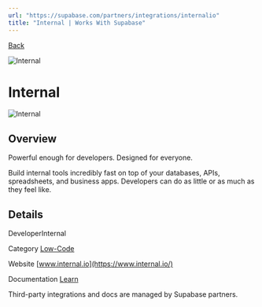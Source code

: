 ```yaml
---
url: "https://supabase.com/partners/integrations/internalio"
title: "Internal | Works With Supabase"
---
```


[Back](https://supabase.com/partners/integrations)

![Internal](https://supabase.com/_next/image?url=https%3A%2F%2Fobuldanrptloktxcffvn.supabase.co%2Fstorage%2Fv1%2Fobject%2Fpublic%2Fimages%2Fintegrations%2Finternal_io%2Finternal_gray_favicon_256.png&w=128&q=75&dpl=dpl_7FY8EmFQ6G3YqautJ4Fvh1viLnvu)

# Internal

![Internal](https://supabase.com/_next/image?url=https%3A%2F%2Fobuldanrptloktxcffvn.supabase.co%2Fstorage%2Fv1%2Fobject%2Fpublic%2Fimages%2Fintegrations%2Finternal_io%2Finternal_io_og.png&w=3840&q=75&dpl=dpl_7FY8EmFQ6G3YqautJ4Fvh1viLnvu)

## Overview

Powerful enough for developers. Designed for everyone.

Build internal tools incredibly fast on top of your databases, APIs, spreadsheets, and business apps. Developers can do as little or as much as they feel like.

## Details

DeveloperInternal

Category [Low-Code](https://supabase.com/partners/integrations#low-code)

Website [www.internal.io](https://www.internal.io/)

Documentation [Learn](https://www.internal.io/docs/supabase)

Third-party integrations and docs are managed by Supabase partners.